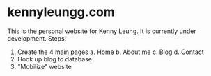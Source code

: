kennyleungg.com
===============

This is the personal website for Kenny Leung. It is currently under development.
Steps:
1. Create the 4 main pages
	a. Home
	b. About me
	c. Blog
	d. Contact
2. Hook up blog to database
3. "Mobilize" website
